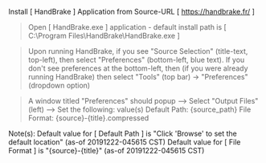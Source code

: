 
Install [ HandBrake ] Application from Source-URL [ https://handbrake.fr/ ]

> Open [ HandBrake.exe ] application - default install path is [ C:\Program Files\HandBrake\HandBrake.exe ]

> Upon running HandBrake, if you see "Source Selection" (title-text, top-left), then select "Preferences" (bottom-left, blue text). If you don't see preferences at the bottom-left, then (if you were already running HandBrake) then select "Tools" (top bar) -> "Preferences" (dropdown option)

> A window titled "Preferences" should popup
> --> Select "Output Files" (left)
> --> Set the following: value(s)
Default Path:  {source_path}
File Format:   {source}-{title}.compressed


Note(s):
Default value for [ Default Path ] is "Click 'Browse' to set the default location" (as-of 20191222-045615 CST)
Default value for [ File Format ] is "{source}-{title}" (as-of 20191222-045615 CST)
